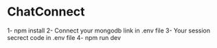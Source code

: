 # ChatConnect 


1- npm install
2- Connect your mongodb link in .env file
3- Your session secrect code in .env file
4- npm run dev